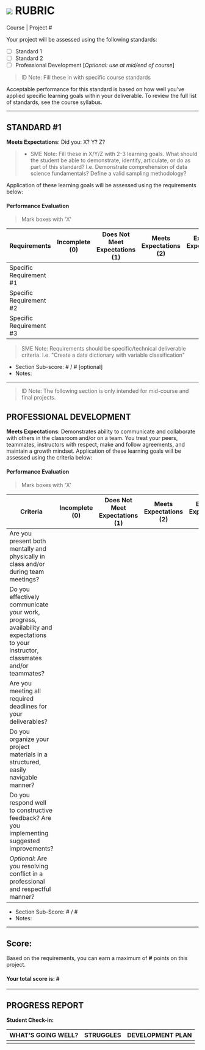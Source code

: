 # ![](https://ga-dash.s3.amazonaws.com/production/assets/logo-9f88ae6c9c3871690e33280fcf557f33.png) RUBRIC
Course | Project #	 						

Your project will be assessed using the following standards:
					
- [ ] Standard 1
- [ ] Standard 2
- [ ] Professional Development [*Optional: use at mid/end of course*]

> ID Note: Fill these in with specific course standards				

Acceptable performance for this standard is based on how well you've applied specific learning goals within your deliverable. To review the full list of standards, see the course syllabus.

---

## STANDARD #1
**Meets Expectations**: Did you: X? Y? Z?

> - SME Note: Fill these in X/Y/Z with 2-3 learning goals. What should the student be able to demonstrate, identify, articulate, or do as part of this standard? I.e. Demonstrate comprehension of data science fundamentals? Define a valid sampling methodology?

Application of these learning goals will be assessed using the requirements below:

#### Performance Evaluation
> Mark boxes with 'X'

| Requirements | Incomplete (0) | Does Not Meet Expectations (1) | Meets Expectations (2) | Exceeds Expectations (3) |
|---|---|---|---|---|
| Specific Requirement #1 | | | | |
| Specific Requirement #2 | | | | |
| Specific Requirement #3 | | | | |

> SME Note: Requirements should be specific/technical deliverable criteria. I.e. "Create a data dictionary with variable classification"

- Section Sub-score: # / # [optional]
- Notes:


---

> ID Note: The following section is only intended for mid-course and final projects.

## PROFESSIONAL DEVELOPMENT
**Meets Expectations**: Demonstrates ability to communicate and collaborate with others in the classroom and/or on a team. You treat your peers, teammates, instructors with respect, make and follow agreements, and maintain a growth mindset. Application of these learning goals will be assessed using the criteria below:

#### Performance Evaluation
> Mark boxes with 'X'

| Criteria | Incomplete (0) | Does Not Meet Expectations (1) | Meets Expectations (2) | Exceeds Expectations (3) |
|---|---|---|---|---|
| Are you present both mentally and physically in class and/or during team meetings? | | | | |
| Do you effectively communicate your work, progress, availability and expectations to your instructor, classmates and/or teammates? | | | | |
| Are you meeting all required deadlines for your deliverables? | | | | |
| Do you organize your project materials in a structured, easily navigable manner? | | | | |
| Do you respond well to constructive feedback? Are you implementing suggested improvements? | | | | |
| *Optional*: Are you resolving conflict in a professional and respectful manner? | | | | |

- Section Sub-Score: # / #
- Notes:


---

## Score:
Based on the requirements, you can earn a maximum of  **#**  points on this project.

#### Your total score is: **#**

---

## PROGRESS REPORT
**Student Check-in:**

|WHAT’S GOING WELL?|STRUGGLES|DEVELOPMENT PLAN|
|---|---|---|
| | | |
